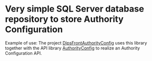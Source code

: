 # Very simple SQL Server database repository to store Authority Configuration #

Example of use: The project [DipsFrontAuthorityConfig](https://github.com/Aha43/DipsFrontAuthorityConfig) uses this library together with the API library 
[AuthorityConfig](https://github.com/Aha43/AuthorityConfig) to realize an Authority Configuration API.
